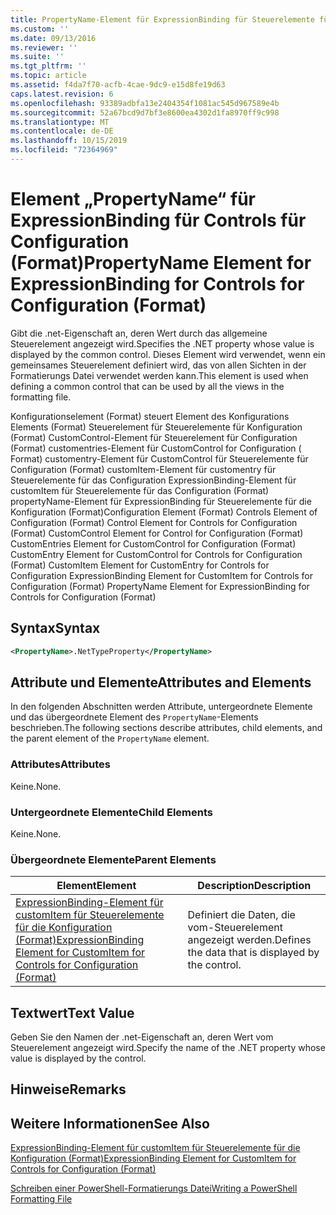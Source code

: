 ```yaml
---
title: PropertyName-Element für ExpressionBinding für Steuerelemente für die Konfiguration (Format) | Microsoft-Dokumentation
ms.custom: ''
ms.date: 09/13/2016
ms.reviewer: ''
ms.suite: ''
ms.tgt_pltfrm: ''
ms.topic: article
ms.assetid: f4da7f70-acfb-4cae-9dc9-e15d8fe19d63
caps.latest.revision: 6
ms.openlocfilehash: 93389adbfa13e2404354f1081ac545d967589e4b
ms.sourcegitcommit: 52a67bcd9d7bf3e8600ea4302d1fa8970ff9c998
ms.translationtype: MT
ms.contentlocale: de-DE
ms.lasthandoff: 10/15/2019
ms.locfileid: "72364969"
---
```

# <a name="propertyname-element-for-expressionbinding-for-controls-for-configuration-format"></a><span data-ttu-id="bc3c7-102">Element „PropertyName“ für ExpressionBinding für Controls für Configuration (Format)</span><span class="sxs-lookup"><span data-stu-id="bc3c7-102">PropertyName Element for ExpressionBinding for Controls for Configuration (Format)</span></span>

<span data-ttu-id="bc3c7-103">Gibt die .net-Eigenschaft an, deren Wert durch das allgemeine Steuerelement angezeigt wird.</span><span class="sxs-lookup"><span data-stu-id="bc3c7-103">Specifies the .NET property whose value is displayed by the common control.</span></span> <span data-ttu-id="bc3c7-104">Dieses Element wird verwendet, wenn ein gemeinsames Steuerelement definiert wird, das von allen Sichten in der Formatierungs Datei verwendet werden kann.</span><span class="sxs-lookup"><span data-stu-id="bc3c7-104">This element is used when defining a common control that can be used by all the views in the formatting file.</span></span>

<span data-ttu-id="bc3c7-105">Konfigurationselement (Format) steuert Element des Konfigurations Elements (Format) Steuerelement für Steuerelemente für Konfiguration (Format) CustomControl-Element für Steuerelement für Configuration (Format) customentries-Element für CustomControl for Configuration ( Format) customentry-Element für CustomControl für Steuerelemente für Configuration (Format) customItem-Element für customentry für Steuerelemente für das Configuration ExpressionBinding-Element für customItem für Steuerelemente für das Configuration (Format) propertyName-Element für ExpressionBinding für Steuerelemente für die Konfiguration (Format)</span><span class="sxs-lookup"><span data-stu-id="bc3c7-105">Configuration Element (Format) Controls Element of Configuration (Format) Control Element for Controls for Configuration (Format) CustomControl Element for Control for Configuration (Format) CustomEntries Element for CustomControl for Configuration (Format) CustomEntry Element for CustomControl for Controls for Configuration (Format) CustomItem Element for CustomEntry for Controls for Configuration ExpressionBinding Element for CustomItem for Controls for Configuration (Format) PropertyName Element for ExpressionBinding for Controls for Configuration (Format)</span></span>

## <a name="syntax"></a><span data-ttu-id="bc3c7-106">Syntax</span><span class="sxs-lookup"><span data-stu-id="bc3c7-106">Syntax</span></span>

```xml
<PropertyName>.NetTypeProperty</PropertyName>
```

## <a name="attributes-and-elements"></a><span data-ttu-id="bc3c7-107">Attribute und Elemente</span><span class="sxs-lookup"><span data-stu-id="bc3c7-107">Attributes and Elements</span></span>

<span data-ttu-id="bc3c7-108">In den folgenden Abschnitten werden Attribute, untergeordnete Elemente und das übergeordnete Element des `PropertyName`-Elements beschrieben.</span><span class="sxs-lookup"><span data-stu-id="bc3c7-108">The following sections describe attributes, child elements, and the parent element of the `PropertyName` element.</span></span>

### <a name="attributes"></a><span data-ttu-id="bc3c7-109">Attributes</span><span class="sxs-lookup"><span data-stu-id="bc3c7-109">Attributes</span></span>

<span data-ttu-id="bc3c7-110">Keine.</span><span class="sxs-lookup"><span data-stu-id="bc3c7-110">None.</span></span>

### <a name="child-elements"></a><span data-ttu-id="bc3c7-111">Untergeordnete Elemente</span><span class="sxs-lookup"><span data-stu-id="bc3c7-111">Child Elements</span></span>

<span data-ttu-id="bc3c7-112">Keine.</span><span class="sxs-lookup"><span data-stu-id="bc3c7-112">None.</span></span>

### <a name="parent-elements"></a><span data-ttu-id="bc3c7-113">Übergeordnete Elemente</span><span class="sxs-lookup"><span data-stu-id="bc3c7-113">Parent Elements</span></span>

|<span data-ttu-id="bc3c7-114">Element</span><span class="sxs-lookup"><span data-stu-id="bc3c7-114">Element</span></span>|<span data-ttu-id="bc3c7-115">Description</span><span class="sxs-lookup"><span data-stu-id="bc3c7-115">Description</span></span>|
|-------------|-----------------|
|[<span data-ttu-id="bc3c7-116">ExpressionBinding-Element für customItem für Steuerelemente für die Konfiguration (Format)</span><span class="sxs-lookup"><span data-stu-id="bc3c7-116">ExpressionBinding Element for CustomItem for Controls for Configuration (Format)</span></span>](./expressionbinding-element-for-customitem-for-controls-for-configuration-format.md)|<span data-ttu-id="bc3c7-117">Definiert die Daten, die vom-Steuerelement angezeigt werden.</span><span class="sxs-lookup"><span data-stu-id="bc3c7-117">Defines the data that is displayed by the control.</span></span>|

## <a name="text-value"></a><span data-ttu-id="bc3c7-118">Textwert</span><span class="sxs-lookup"><span data-stu-id="bc3c7-118">Text Value</span></span>

<span data-ttu-id="bc3c7-119">Geben Sie den Namen der .net-Eigenschaft an, deren Wert vom Steuerelement angezeigt wird.</span><span class="sxs-lookup"><span data-stu-id="bc3c7-119">Specify the name of the .NET property whose value is displayed by the control.</span></span>

## <a name="remarks"></a><span data-ttu-id="bc3c7-120">Hinweise</span><span class="sxs-lookup"><span data-stu-id="bc3c7-120">Remarks</span></span>

## <a name="see-also"></a><span data-ttu-id="bc3c7-121">Weitere Informationen</span><span class="sxs-lookup"><span data-stu-id="bc3c7-121">See Also</span></span>

[<span data-ttu-id="bc3c7-122">ExpressionBinding-Element für customItem für Steuerelemente für die Konfiguration (Format)</span><span class="sxs-lookup"><span data-stu-id="bc3c7-122">ExpressionBinding Element for CustomItem for Controls for Configuration (Format)</span></span>](./expressionbinding-element-for-customitem-for-controls-for-configuration-format.md)

[<span data-ttu-id="bc3c7-123">Schreiben einer PowerShell-Formatierungs Datei</span><span class="sxs-lookup"><span data-stu-id="bc3c7-123">Writing a PowerShell Formatting File</span></span>](./writing-a-powershell-formatting-file.md)
